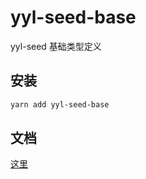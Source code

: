 # yyl-seed-base

yyl-seed 基础类型定义

## 安装
```bash
yarn add yyl-seed-base
```

## 文档
[这里](./docs/modules.md)